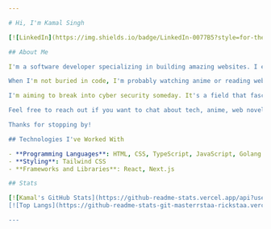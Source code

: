 ```yaml
---

# Hi, I'm Kamal Singh

[![LinkedIn](https://img.shields.io/badge/LinkedIn-0077B5?style=for-the-badge&logo=linkedin&logoColor=white)](https://linkedin.com/in/kamal--singh) [![Personal Website](https://img.shields.io/badge/website-000000?style=for-the-badge&logo=About.me&logoColor=white)](https://kamalsingh-portfolio.vercel.app) [![Twitter](https://img.shields.io/badge/Twitter-1DA1F2?style=for-the-badge&logo=twitter&logoColor=white)](https://twitter.com/Kamalsingh1605)

## About Me

I'm a software developer specializing in building amazing websites. I enjoy working with CSS and animations in my free time, and I love contributing to open source projects. My goal is to continuously learn and improve my skills while creating impactful and user-friendly web experiences.

When I'm not buried in code, I'm probably watching anime or reading web novels. These hobbies are a huge part of my life and keep me inspired and entertained.

I'm aiming to break into cyber security someday. It's a field that fascinates me and combines my love for problem-solving with a desire to make the digital world safer.

Feel free to reach out if you want to chat about tech, anime, web novels, or anything else. I’d love to connect!

Thanks for stopping by!

## Technologies I've Worked With

- **Programming Languages**: HTML, CSS, TypeScript, JavaScript, Golang
- **Styling**: Tailwind CSS
- **Frameworks and Libraries**: React, Next.js

## Stats

[![Kamal's GitHub Stats](https://github-readme-stats.vercel.app/api?username=kamalsingh200238&show_icons=true&theme=radical)](https://github.com/anuraghazra/github-readme-stats) 
[![Top Langs](https://github-readme-stats-git-masterrstaa-rickstaa.vercel.app/api/top-langs/?username=kamalsingh200238&show_icons=true&theme=radical)](https://github.com/anuraghazra/github-readme-stats)

---
```

